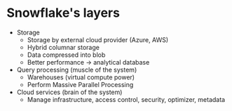 # Snowflake's layers
- Storage
  - Storage by external cloud provider (Azure, AWS)
  - Hybrid columnar storage
  - Data compressed into blob
  - Better performance -> analytical database
- Query processing (muscle of the system)
  - Warehouses (virtual compute power)
  - Perform Massive Parallel Processing
- Cloud services (brain of the system)
  - Manage infrastructure, access control, security, optimizer, metadata
